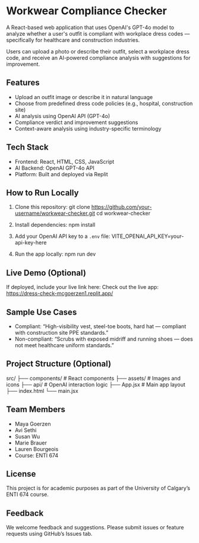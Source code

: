 # Workwear Compliance Checker

A React-based web application that uses OpenAI's GPT-4o model to analyze whether a user's outfit is compliant with workplace dress codes — specifically for healthcare and construction industries.

Users can upload a photo or describe their outfit, select a workplace dress code, and receive an AI-powered compliance analysis with suggestions for improvement.

## Features

- Upload an outfit image or describe it in natural language
- Choose from predefined dress code policies (e.g., hospital, construction site)
- AI analysis using OpenAI API (GPT-4o)
- Compliance verdict and improvement suggestions
- Context-aware analysis using industry-specific terminology

## Tech Stack

- Frontend: React, HTML, CSS, JavaScript
- AI Backend: OpenAI GPT-4o API
- Platform: Built and deployed via Replit

## How to Run Locally

1. Clone this repository:
   git clone https://github.com/your-username/workwear-checker.git
   cd workwear-checker

2. Install dependencies:
   npm install

3. Add your OpenAI API key to a `.env` file:
   VITE_OPENAI_API_KEY=your-api-key-here

4. Run the app locally:
   npm run dev

## Live Demo (Optional)

If deployed, include your live link here:
Check out the live app: https://dress-check-mcgoerzen1.replit.app/ 

## Sample Use Cases

- Compliant: “High-visibility vest, steel-toe boots, hard hat — compliant with construction site PPE standards.”
- Non-compliant: “Scrubs with exposed midriff and running shoes — does not meet healthcare uniform standards.”

## Project Structure (Optional)

src/
├── components/     # React components
├── assets/         # Images and icons
├── api/            # OpenAI interaction logic
├── App.jsx         # Main app layout
├── index.html
└── main.jsx

## Team Members

- Maya Goerzen
- Avi Sethi
- Susan Wu
- Marie Brauer
- Lauren Bourgeois
- Course: ENTI 674 

## License

This project is for academic purposes as part of the University of Calgary’s ENTI 674 course.

## Feedback

We welcome feedback and suggestions. Please submit issues or feature requests using GitHub’s Issues tab.
